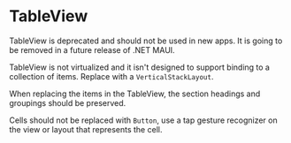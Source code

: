 
# TableView

TableView is deprecated and should not be used in new apps. It is going
to be removed in a future release of .NET MAUI.

TableView is not virtualized and it isn't designed to support binding to
a collection of items. Replace with a `VerticalStackLayout`.

When replacing the items in the TableView, the section headings and
groupings should be preserved.

Cells should not be replaced with `Button`, use a tap gesture recognizer
on the view or layout that represents the cell.
